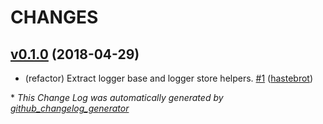 # CHANGES

## [v0.1.0](https://github.com/oolymer/oo-logger/tree/v0.1.0) (2018-04-29)
- \(refactor\) Extract logger base and logger store helpers. [\#1](https://github.com/oolymer/oo-logger/pull/1) ([hastebrot](https://github.com/hastebrot))



\* *This Change Log was automatically generated by [github_changelog_generator](https://github.com/skywinder/Github-Changelog-Generator)*